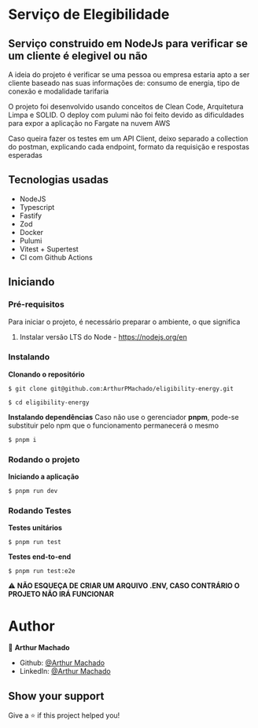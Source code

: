 # Serviço de Elegibilidade

## Serviço construido em NodeJs para verificar se um cliente é elegivel ou não

A ideia do projeto é verificar se uma pessoa ou empresa estaria apto a ser cliente
baseado nas suas informações de: consumo de energia, tipo de conexão e modalidade tarifaria

O projeto foi desenvolvido usando conceitos de Clean Code, Arquitetura Limpa e SOLID. O deploy
com pulumi não foi feito devido as dificuldades para expor a aplicação no Fargate na nuvem AWS

Caso queira fazer os testes em um API Client, deixo separado a collection do postman,
explicando cada endpoint, formato da requisição e respostas esperadas

## Tecnologias usadas

* NodeJS
* Typescript
* Fastify
* Zod
* Docker
* Pulumi
* Vitest + Supertest
* CI com Github Actions

## Iniciando
### Pré-requisitos

Para iniciar o projeto, é necessário preparar o ambiente, o que significa

1. Instalar versão LTS do Node - https://nodejs.org/en

### Instalando
**Clonando o repositório**
```
$ git clone git@github.com:ArthurPMachado/eligibility-energy.git

$ cd eligibility-energy
```
**Instalando dependências**
Caso não use o gerenciador **pnpm**, pode-se substituir pelo npm que o funcionamento
permanecerá o mesmo

```
$ pnpm i
```

### Rodando o projeto

**Iniciando a aplicação**
```
$ pnpm run dev
```
### Rodando Testes
**Testes unitários**
```
$ pnpm run test
```
**Testes end-to-end**
```
$ pnpm run test:e2e
```
⚠️ **NÃO ESQUEÇA DE CRIAR UM ARQUIVO .ENV, CASO CONTRÁRIO O PROJETO NÃO IRÁ FUNCIONAR**

# Author

👤 **Arthur Machado**

- Github: [@Arthur Machado](https://github.com/ArthurPMachado)
- LinkedIn: [@Arthur Machado](https://linkedin.com/in/arthurpmachado)

## Show your support

Give a ⭐️ if this project helped you!

